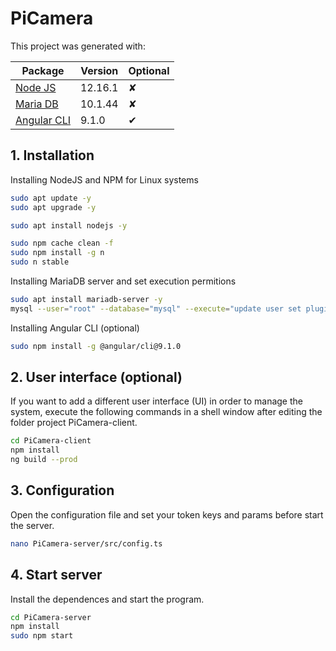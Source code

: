 # PiCamera

This project was generated with:

Package                               | Version | Optional
--------------------------------------|---------|---------
[Node JS](https://nodejs.org)         | 12.16.1 | &#x2718;
[Maria DB](https://mariadb.org)       | 10.1.44 | &#x2718;
[Angular CLI](https://cli.angular.io) | 9.1.0   | &#x2714;

## 1. Installation

Installing NodeJS and NPM for Linux systems

```bash
sudo apt update -y
sudo apt upgrade -y

sudo apt install nodejs -y

sudo npm cache clean -f
sudo npm install -g n
sudo n stable
```

Installing MariaDB server and set execution permitions

```bash
sudo apt install mariadb-server -y
mysql --user="root" --database="mysql" --execute="update user set plugin='' where User='root'; flush privileges;"
```

Installing Angular CLI (optional)

```bash
sudo npm install -g @angular/cli@9.1.0
```

## 2. User interface (optional)

If you want to add a different user interface (UI) in order to manage the system, execute the following commands in a shell window after editing the folder project PiCamera-client.

```bash
cd PiCamera-client
npm install
ng build --prod
```

## 3. Configuration

Open the configuration file and set your token keys and params before start the server.

```bash
nano PiCamera-server/src/config.ts
```


## 4. Start server

Install the dependences and start the program.

```bash
cd PiCamera-server
npm install
sudo npm start
```